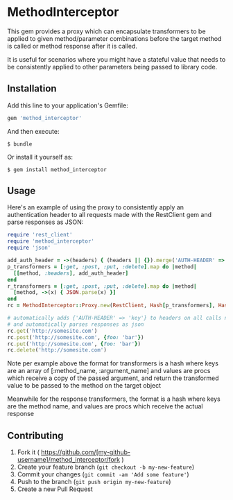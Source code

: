 # MethodInterceptor

This gem provides a proxy which can encapsulate transformers to be
applied to given method/parameter combinations before the target
method is called or method response after it is called.

It is useful for scenarios where you might have a stateful value that
needs to be consistently applied to other parameters being passed to
library code.

## Installation

Add this line to your application's Gemfile:

```ruby
gem 'method_interceptor'
```

And then execute:

    $ bundle

Or install it yourself as:

    $ gem install method_interceptor

## Usage

Here's an example of using the proxy to consistently apply an authentication header to all requests made with the RestClient gem and parse responses as JSON:

```ruby
require 'rest_client'
require 'method_interceptor'
require 'json'

add_auth_header = ->(headers) { (headers || {}).merge('AUTH-HEADER' => 'key') }
p_transformers = [:get, :post, :put, :delete].map do |method|
  [[method, :headers], add_auth_header]
end
r_transformers = [:get, :post, :put, :delete].map do |method|
  [method, ->(x) { JSON.parse(x) }]
end
rc = MethodInterceptor::Proxy.new(RestClient, Hash[p_transformers], Hash[r_transformers])

# automatically adds {'AUTH-HEADER' => 'key'} to headers on all calls now
# and automatically parses responses as json
rc.get('http://somesite.com')
rc.post('http://somesite.com', {foo: 'bar'})
rc.put('http://somesite.com', {foo: 'bar'})
rc.delete('http://somesite.com')
```

Note per example above the format for transformers is a hash where
keys are an array of [:method_name, :argument_name] and values
are procs which receive a copy of the passed argument, and return the
transformed value to be passed to the method on the target object

Meanwhile for the response transformers, the format is a hash where
keys are the method name, and values are procs which receive the actual
response

## Contributing

1. Fork it ( https://github.com/[my-github-username]/method_interceptor/fork )
2. Create your feature branch (`git checkout -b my-new-feature`)
3. Commit your changes (`git commit -am 'Add some feature'`)
4. Push to the branch (`git push origin my-new-feature`)
5. Create a new Pull Request
